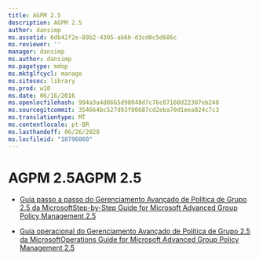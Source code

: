 ```yaml
---
title: AGPM 2.5
description: AGPM 2.5
author: dansimp
ms.assetid: 6db42f2e-88b2-4305-ab6b-d3cd0c5d686c
ms.reviewer: ''
manager: dansimp
ms.author: dansimp
ms.pagetype: mdop
ms.mktglfcycl: manage
ms.sitesec: library
ms.prod: w10
ms.date: 06/16/2016
ms.openlocfilehash: 994a3a4d8665d98048d7c76c07160d22307eb248
ms.sourcegitcommit: 354664bc527d93f80687cd2eba70d1eea024c7c3
ms.translationtype: MT
ms.contentlocale: pt-BR
ms.lasthandoff: 06/26/2020
ms.locfileid: "10796060"
---
```

# <span data-ttu-id="500d8-103">AGPM 2.5</span><span class="sxs-lookup"><span data-stu-id="500d8-103">AGPM 2.5</span></span>


-   [<span data-ttu-id="500d8-104">Guia passo a passo do Gerenciamento Avançado de Política de Grupo 2.5 da Microsoft</span><span class="sxs-lookup"><span data-stu-id="500d8-104">Step-by-Step Guide for Microsoft Advanced Group Policy Management 2.5</span></span>](step-by-step-guide-for-microsoft-advanced-group-policy-management-25.md)

-   [<span data-ttu-id="500d8-105">Guia operacional do Gerenciamento Avançado de Política de Grupo 2.5 da Microsoft</span><span class="sxs-lookup"><span data-stu-id="500d8-105">Operations Guide for Microsoft Advanced Group Policy Management 2.5</span></span>](operations-guide-for-microsoft-advanced-group-policy-management-25.md)

 

 





